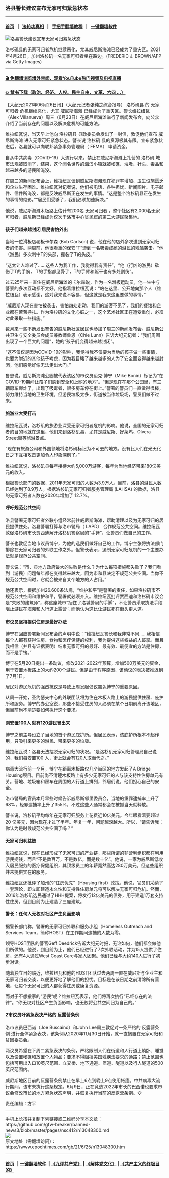 ### 洛县警长建议宣布无家可归紧急状态
------------------------

#### [首页](https://github.com/gfw-breaker/banned-news3/blob/master/README.md) &nbsp;&nbsp;|&nbsp;&nbsp; [法轮功真相](https://github.com/begood0513/basic/blob/master/README.md)  &nbsp;&nbsp;|&nbsp;&nbsp; [手把手翻墙教程](https://github.com/gfw-breaker/guides/wiki)  &nbsp;&nbsp;|&nbsp;&nbsp; [一键翻墙软件](https://github.com/gfw-breaker/nogfw/blob/master/README.md)  



<div><img alt="洛县警长建议宣布无家可归紧急状态" class="attachment-djy_600_400 size-djy_600_400 wp-post-image" src="https://i.epochtimes.com/assets/uploads/2021/06/id13048417-GettyImages-1232545652-600x400.jpg"/>
<div class="caption">
 <p>
  洛杉矶县的无家可归者危机继续恶化，尤其威尼斯海滩已经成为了重灾区。2021年4月26日，加州洛杉矶一名无家可归者坐在路边。(FREDERIC J. BROWN/AFP via Getty Images)
 </p>
</div></div><hr/>

#### [ 🎬  免翻墙浏览墙外禁闻、观看YouTube热门视频及电视直播](https://github.com/gfw-breaker/HelloWorld)

#### [ 💥  禁书下载（政治、经济、人权、民主自由、文革、六四 ...）](https://github.com/gfw-breaker/books/blob/master/README.md)

<div><p>
 【大纪元2021年06月26日讯】（大纪元记者张纯之综合报导）
 <ok href="https://www.epochtimes.com/gb/tag/%E6%B4%9B%E6%9D%89%E7%9F%B6%E5%8E%BF.html">
  洛杉矶县
 </ok>
 的
 <ok href="https://www.epochtimes.com/gb/tag/%E6%97%A0%E5%AE%B6%E5%8F%AF%E5%BD%92%E8%80%85.html">
  无家可归者
 </ok>
 危机继续恶化，尤其
 <ok href="https://www.epochtimes.com/gb/tag/%E5%A8%81%E5%B0%BC%E6%96%AF%E6%B5%B7%E6%BB%A9.html">
  威尼斯海滩
 </ok>
 已经成为了重灾区。警长维拉纽瓦 （Alex Villanueva）周三（6月23日）在威尼斯海滩举行了新闻发布会，向公众介绍了当前存在的问题以及解决危机的可能方法。
</p>
<p>
 维拉纽瓦说，当天早上他向
 <ok href="https://www.epochtimes.com/gb/tag/%E6%B4%9B%E6%9D%89%E7%9F%B6%E5%8E%BF.html">
  洛杉矶县
 </ok>
 县政委员会发出了一封信，敦促他们宣布
 <ok href="https://www.epochtimes.com/gb/tag/%E5%A8%81%E5%B0%BC%E6%96%AF%E6%B5%B7%E6%BB%A9.html">
  威尼斯海滩
 </ok>
 进入无家可归紧急状态。警长说
 <ok href="https://www.epochtimes.com/gb/tag/%E6%B4%9B%E6%9D%89%E7%9F%B6.html">
  洛杉矶
 </ok>
 县的资源极其有限。宣布紧急状态后，洛县就可以向联邦紧急事务管理局（ FEMA） 申请资金。
</p>
<p>
 自从中共病毒（COVID-19）大流行以来，禁止在威尼斯海滩上扎营的
 <ok href="https://www.epochtimes.com/gb/tag/%E6%B4%9B%E6%9D%89%E7%9F%B6.html">
  洛杉矶
 </ok>
 城市法规被取消了，结果，这个闻名世界的海滨小镇就被帐篷、垃圾、针头、毒品和越来越多的游民所淹没。
</p>
<p>
 在周三的新闻发布会上，维拉纽瓦谈到威尼斯海滩现在犯罪率增加、卫生设施匮乏和企业生存困难。维拉纽瓦对记者说，他们被电话、各种担忧、新闻图片、电子邮件、信件所淹没，都是反映威尼斯正在发生的事情。“这是整个洛杉矶县正在发生的事情的缩影。”“居民们受够了，我们必须加速解决。”
</p>
<p>
 他说，威尼斯海滩木板路上估计有200名
 <ok href="https://www.epochtimes.com/gb/tag/%E6%97%A0%E5%AE%B6%E5%8F%AF%E5%BD%92%E8%80%85.html">
  无家可归者
 </ok>
 ，整个社区有2,000名无家可归者，威尼斯已经成为仅次于洛市中心贫民窟的第二大游民聚集地。
</p>
<h4>
 孩子们越来越封闭 居民害怕外出
</h4>
<p>
 当地一位滑板店老板卡尔森 (Bob Carlson) 说，他在他的店外多次遭到无家可归者的伤害。两周前，他很看重的保安“T”遭到一名吸毒成瘾的游民的残酷袭击。“他（游民）多次刺中T的头部，撕裂了T的头皮。”
</p>
<p>
 “这太让人难过了……这些人为我工作，我觉得我有责任”，“他（行凶的游民）砍伤了T的手腕， T的手指都见骨了，T的手臂和躯干也有多处割伤”。
</p>
<p>
 过去25年来一直住在威尼斯海滩的卡尔森说，作为一名滑板运动员，他一生中与警察的多次互动都不太好。他指着维拉纽瓦说：“站在这里、公开地向那个人（维拉纽瓦）表示感谢，这对我来说不容易，但这就是我来这里要做的事情。”
</p>
<p>
 “威尼斯人现在害怕被袭击，害怕四处走动，我们的游客不见了，我们的餐馆和企业都在苦苦挣扎。作为洛杉矶的文化心脏之一，这个艺术社区正在遭受重创，必须对此采取一些措施。”
</p>
<p>
 数月来一些不断发出警告的威尼斯社区居民也参加了周三的新闻发布会。威尼斯公共卫生与安全委员会成员兼教师鲁恩（Chie Lunn）告诉大纪元记者：“我们周围出现了一个巨大的问题”，她的“孩子们变得越来越封闭”。
</p>
<p>
 “这不仅仅是因为COVID-19的影响，我觉得我不仅要为当地的孩子做一些事情，也要为附近的其他孩子考虑，因为我目睹了越来越多的人为了安全而变得越来越封闭，他们感觉好像无法走出大门。”
</p>
<p>
 鲁恩说，威尼斯海滩公园被代表该区的市议员迈克·博宁（Mike Bonin）标记为“在COVID-19期间让孩子们感到安全和上网的地方”。“但是现在在那个公园里，有三辆房车爆炸了，出现了吸毒者，很多房车停在街上。”警署的警员们一直做得很棒，努力维持当地的卫生环境。但游民垃圾太多，街道被当作垃圾场，警员们做不过来。
</p>
<h4>
 旅游业大受打击
</h4>
<p>
 维拉纽瓦说，洛杉矶的旅游业深受无家可归者危机的影响。他说，全国的无家可归者的目的地就在这里，他们来到洛杉矶县，尤其是威尼斯、好莱坞、Olvera Street街等旅游景点。
</p>
<p>
 “现在有旅游公司和外国领地将洛杉矶标记为不可去的地方。没有比人们在光天化日之下互相攻击更加令人印象深刻了。”
</p>
<p>
 维拉纽瓦说，洛杉矶县每年接待大约5,000万游客，每年为当地经济带来180亿美元的收入。
</p>
<p>
 根据警长部门的数据，2011年无家可归的人数为3.9万人。目前，洛县的游民人数已经达到了8.9万人。根据洛杉矶无家可归者服务管理局 (LAHSA) 的数据，洛县的无家可归者人数在2020年增加了 12.7%。
</p>
<h4>
 呼吁规范公共空间
</h4>
<p>
 洛县警署无家可归者外联小组经常前往威尼斯海滩，帮助清理以及为无家可归的居民提供住处。洛县警署打算与洛市警局（ LAPD） 合作规范公共空间。维拉纽瓦敦促洛杉矶市长贾西迪解开洛杉矶警察局的“手铐”，让警员们做自己的工作。
</p>
<p>
 警长也敦促当地市议员博宁，为他的选民们做好自己的工作。博宁主张将执法部门排除在无家可归者的外联工作之外。但警长表示，遏制无家可归危机的一个主要办法就是规范公共空间。
</p>
<p>
 警长说：“市、县地方政府最大的失败是什么？为什么每项措施都失败了？我们看到（游民）问题每年都在变得越来越大，因为市和县决定不规范公共空间。当你不规范公共空间时，它就会被来自某个地方的人占用。”
</p>
<p>
 他还表示，根据加州26.600条法规，“维护和平”是警署的责任，如果洛杉矶市不规范公共空间和维护和平，警署就必须介入。维拉纽瓦批评贾西迪和洛杉矶市议会是“失败的建筑师”，称这座城市“捆住了洛城警局的手脚”，不让警员采取执法手段阻止游民在海滩和人行道上露营；而他认为这比让游民死在街头更人道。
</p>
<h4>
 市议员坚持提供住房是最好办法
</h4>
<p>
 博宁在回应警署新闻发布会的声明中说：“维拉纽瓦警长和我非常不同……我相信每个人都有获得住房、食物和医疗保健的权利，我为提供这些权益的人鼓掌。而且我相信（并且有证据表明）结束无家可归的最好、最有效、最便宜的方法是住房，而不是手铐。”
</p>
<p>
 博宁在5月20日提出一条动议，修改2021-2022年预算，增加500万美元的资金，用于安置木板路上的大约200个游民。但是由于程序原因，该动议的表决被推迟到了7月1日。
</p>
<p>
 居民对游民危机的强烈抗议是导致上周发起倡议罢免博宁的重要原因。
</p>
<p>
 从周一开始，圣约瑟夫中心的外联团队将为住在木板人路上的游民提供住房、庇护所和服务。博宁的办公室说，那些不接受住房的人必须在某个日期前离开该地区，但目前尚不清楚要如何执行这个要求。
</p>
<h4>
 刚安置100人 就有120游民冒出来
</h4>
<p>
 博宁之前主导设立了当地的首个游民庇护所。但居民表示，该庇护所根本不起作用，只吸引来更多的游民、带来更多的垃圾。
</p>
<p>
 维拉纽瓦说：洛县无法摆脱无家可归的状况。“是洛杉矶无家可归管理局自己说的，我们每安置100 人，街上就会有120人取而代之。”
</p>
<p>
 病毒大流行前一个月，博宁在距离木板路仅几个街区的地方发起了A Bridge Housing项目。目前尚不清楚木板路上有多少无家可归的人与该支持性住房单元有关。营地、垃圾箱和房车在周围的人行道上排列，邻居们说，他们担心自己的安全。
</p>
<p>
 洛市警局的官员本月早些时候告诉威尼斯邻里委员会，当地的重罪逮捕率上升了68%，轻罪逮捕率上升了355%，不过这些人通常都会在被抓当天就释放。
</p>
<p>
 警长说，洛杉矶平均每年在无家可归服务上花费近10亿美元。今年眼看着要超过20 亿美元，因为现在才过了半年。年复一年，问题越滚越大。所以，“请告诉我：你认为是时候规范公共空间了吗？”
</p>
<h4>
 无家可归利益链
</h4>
<p>
 维拉纽瓦说，现在已经形成了无家可归的产业链，那些所谓的非营利组织都在利用游民捞钱，而且“不是数百万，不是数亿，而是数十亿”。他说，一家为威尼斯低收入居民服务的医疗保健组织，其顶级员工的年薪竟然高达280万美元。但这些组织并未提供实在的服务。
</p>
<p>
 维拉纽瓦还批评了加州的“住房优先”（Housing first）政策。他说，官员们采纳了一套理论，即立即建造永久性和支持性住房单元将可以解决无家可归危机。然而，2016年洛杉矶选民通过了HHH提案，将发行12亿美元的债券，用于建造1万套支持性住房。但到目前为止建造了三座建筑。
</p>
<h4>
 警长：任何人无权对社区产生负面影响
</h4>
<p>
 据警长部门称，警署的无家可归外联和服务小组（Homeless Outreach and Services Team，简称HOST）在工作期间逮捕的人数为零。
</p>
<p>
 领导HOST团队的警官Geff Deedrick告诉大纪元时报，无论如何，他们都会做他们所做的。他说，到目前为止，他们已经进行了7次外联活动，并为15人提供了住房，还有4人通过West Coast Care与家人团聚。他们已经与大约140人进行了初步对话。
</p>
<p>
 随着独立日的临近，维拉纽瓦和他的HOST团队过去两周一直在威尼斯与企业主和无家可归者交谈，以便更好地了解他们的担忧。目标是在该日期之前清除所有营地，让每个无家可归的人都获得住房或康复资源。
</p>
<p>
 而对于不想搬家的“游民”呢？维拉纽瓦表示，他们将再次执行“已经存在的法律”。“你无权对社区产生负面影响，也无权将公共空间归为自己的。”
</p>
<h4>
 2市议员吁紧急表决严格的
 <ok href="https://www.epochtimes.com/gb/tag/%E5%8F%8D%E9%9C%B2%E8%90%A5%E6%9D%A1%E4%BE%8B.html">
  反露营条例
 </ok>
</h4>
<p>
 洛市议员巴西诺（Joe Buscaino）和John Lee周三敦促对一条严格的
 <ok href="https://www.epochtimes.com/gb/tag/%E5%8F%8D%E9%9C%B2%E8%90%A5%E6%9D%A1%E4%BE%8B.html">
  反露营条例
 </ok>
 进行全体紧急表决，该条例从2020年11月30日开始，就一直搁置在无家可归和贫困委员会。
</p>
<p>
 两议员希望在下周二紧急表决的条例，严格限制人们在街道和人行道上躺卧、睡觉以及设置帐篷和放置个人物品；要求不得阻挡美国残疾法要求的通路；禁止范围也包括可用出入口10英尺范围、立交桥、地下通道、匝道、隧道以及行人隧道的500英尺范围内。
</p>
<p>
 威尼斯地区目前的反露营条例禁止在早上6点到晚上9点使用帐篷。中共病毒大流行期间，该市未执行这条规定。6月9日，正在竞选2022年市长的巴西诺也要求市议会修改市长的地方紧急状态声明，并恢复执行当前的反露营条例。◇
</p>
<p>
 责任编辑：方平
</p>
</div>
<hr/>
手机上长按并复制下列链接或二维码分享本文章：<br/>
https://github.com/gfw-breaker/banned-news3/blob/master/pages/nsc412/n13048300.md <br/>
<a href='https://github.com/gfw-breaker/banned-news3/blob/master/pages/nsc412/n13048300.md'><img src='https://github.com/gfw-breaker/banned-news3/blob/master/pages/nsc412/n13048300.md.png'/></a> <br/>
原文地址（需翻墙访问）：https://www.epochtimes.com/gb/21/6/25/n13048300.htm


------------------------
#### [首页](https://github.com/gfw-breaker/banned-news3/blob/master/README.md) &nbsp;|&nbsp; [一键翻墙软件](https://github.com/gfw-breaker/nogfw/blob/master/README.md) &nbsp;| [《九评共产党》](https://github.com/gfw-breaker/9ping.md/blob/master/README.md#九评之一评共产党是什么) | [《解体党文化》](https://github.com/gfw-breaker/jtdwh.md/blob/master/README.md) | [《共产主义的终极目的》](https://github.com/gfw-breaker/gczydzjmd.md/blob/master/README.md)


<img src='http://gfw-breaker.win/banned-news3/pages/nsc412/n13048300.md' width='0px' height='0px'/>